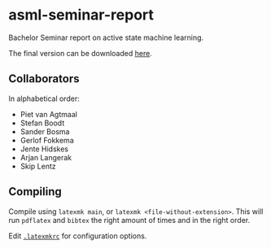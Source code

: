# asml-seminar-report

Bachelor Seminar report on active state machine learning.

The final version can be downloaded [here](https://github.com/Balletie/asml-seminar-report/releases/download/final/main.pdf).

## Collaborators

In alphabetical order:

- Piet van Agtmaal
- Stefan Boodt
- Sander Bosma
- Gerlof Fokkema
- Jente Hidskes
- Arjan Langerak
- Skip Lentz

## Compiling

Compile using `latexmk main`, or `latexmk
<file-without-extension>`. This will run `pdflatex` and `bibtex` the
right amount of times and in the right order.

Edit [`.latexmkrc`](./.latexmkrc) for configuration options.
